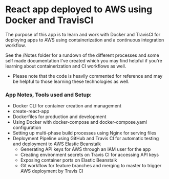 # React app deployed to AWS using Docker and TravisCI

The purpose of this app is to learn and work with Docker and TravisCI for deploying apps to AWS using containerization and a continuous integration workflow.

See the /Notes folder for a rundown of the different processes and some self made documentation I've created which you may find helpful if you're learning about containerization and CI workflows as well.
* Please note that the code is heavily commented for reference and may be helpful to those learning these technologies as well.

### App Notes, Tools used and Setup:
- Docker CLI for container creation and management
- create-react-app
- Dockerfiles for production and development
- Using Docker with docker-compose and docker-compose.yaml configuration
- Setting up multi-phase build processes using Nginx for serving files
- Deployment Pipeline using GitHub and Travis CI for automatic testing and deployment to AWS Elastic Beanstalk
  - Generating API keys for AWS through an IAM user for the app
  - Creating environment secrets on Travis CI for accessing API keys
  - Exposing container ports on Elastic Beanstalk
  - Git workflow for feature branches and merging to master to trigger AWS deployment by Travis CI
